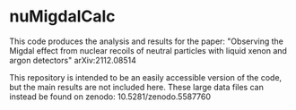 # nuMigdalCalc
This code produces the analysis and results for the paper:  "Observing the Migdal effect from nuclear recoils of neutral particles with liquid xenon and argon detectors" arXiv:2112.08514

This repository is intended to be an easily accessible version of the code, but the main results are not included here. These large data files can instead be found on zenodo: 10.5281/zenodo.5587760
